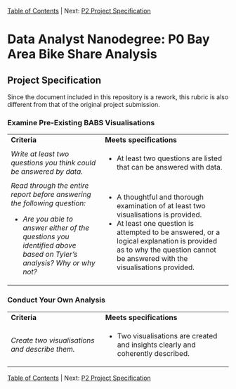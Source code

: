 [Table of Contents](../../README.md) | Next: [P2 Project Specification](../p2/dand-p2-project-specification.md)
# Data Analyst Nanodegree: P0 Bay Area Bike Share Analysis
## Project Specification
Since the document included in this repository is a rework, this rubric is also different from that of the original project submission.
### Examine Pre-Existing BABS Visualisations

<table>
    <tr>
        <td align="left" width="350"><b>Criteria</b>
        </td>
        <td align="left" width="500"><b>Meets specifications</b>
        </td>
    </tr>
    <tr>
    </tr>
    <tr>
        <td align="left"><i>
        Write at least two questions you think could be answered by data.</i>
        </td>
        <td align="left">
        <ul>
        <li>
        At least two questions are listed that can be answered with data.</li>
        </td
    </tr>
    <tr>
    </tr>
    <tr>
        <td align="left"><i>
        Read through the entire report before answering the following question:
        <ul>
            <li>Are you able to answer either of the questions you identified above based on Tyler’s analysis? Why or why not?</li>
        </ul></i>
        </td>
        <td align="left">
        <ul>
        <li>A thoughtful and thorough examination of at least two visualisations is provided.</li>
        <li>At least one question is attempted to be answered, or a logical explanation is provided as to why the question cannot be answered with the visualisations provided.</li>
        </ul>
        </td
    </tr>
</table>

### Conduct Your Own Analysis

<table>
    <tr>
        <td align="left" width="350"><b>Criteria</b>
        </td>
        <td align="left" width="500"><b>Meets specifications</b>
        </td>
    </tr>
    <tr>
    </tr>
    <tr>
        <td align="left"><i>
        Create two visualisations and describe them.</i>
        </td>
        <td align="left">
        <ul>
        <li>
        Two visualisations are created and insights clearly and coherently described.</li>
        </td
    </tr>
</table>

[Table of Contents](../../README.md) | Next: [P2 Project Specification](../p2/dand-p2-project-specification.md)
